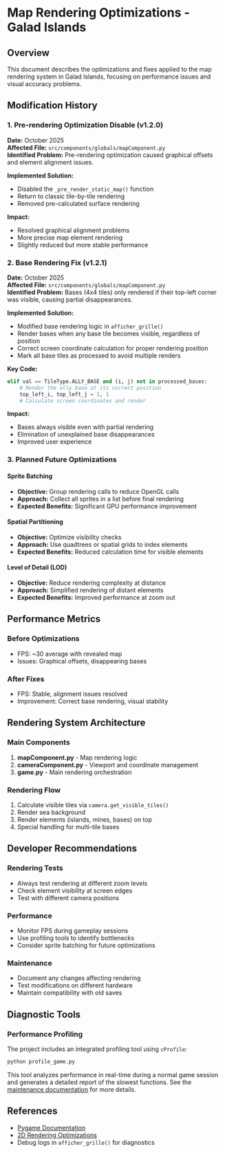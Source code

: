 # Map Rendering Optimizations - Galad Islands

## Overview

This document describes the optimizations and fixes applied to the map rendering system in Galad Islands, focusing on performance issues and visual accuracy problems.

## Modification History

### 1. Pre-rendering Optimization Disable (v1.2.0)

**Date:** October 2025  
**Affected File:** `src/components/globals/mapComponent.py`  
**Identified Problem:** Pre-rendering optimization caused graphical offsets and element alignment issues.

**Implemented Solution:**

- Disabled the `_pre_render_static_map()` function
- Return to classic tile-by-tile rendering
- Removed pre-calculated surface rendering

**Impact:**

- Resolved graphical alignment problems
- More precise map element rendering
- Slightly reduced but more stable performance

### 2. Base Rendering Fix (v1.2.1)

**Date:** October 2025  
**Affected File:** `src/components/globals/mapComponent.py`  
**Identified Problem:** Bases (4x4 tiles) only rendered if their top-left corner was visible, causing partial disappearances.

**Implemented Solution:**

- Modified base rendering logic in `afficher_grille()`
- Render bases when any base tile becomes visible, regardless of position
- Correct screen coordinate calculation for proper rendering position
- Mark all base tiles as processed to avoid multiple renders

**Key Code:**

```python
elif val == TileType.ALLY_BASE and (i, j) not in processed_bases:
    # Render the ally base at its correct position
    top_left_i, top_left_j = 1, 1
    # Calculate screen coordinates and render
```

**Impact:**

- Bases always visible even with partial rendering
- Elimination of unexplained base disappearances
- Improved user experience

### 3. Planned Future Optimizations

#### Sprite Batching

- **Objective:** Group rendering calls to reduce OpenGL calls
- **Approach:** Collect all sprites in a list before final rendering
- **Expected Benefits:** Significant GPU performance improvement

#### Spatial Partitioning

- **Objective:** Optimize visibility checks
- **Approach:** Use quadtrees or spatial grids to index elements
- **Expected Benefits:** Reduced calculation time for visible elements

#### Level of Detail (LOD)

- **Objective:** Reduce rendering complexity at distance
- **Approach:** Simplified rendering of distant elements
- **Expected Benefits:** Improved performance at zoom out

## Performance Metrics

### Before Optimizations

- FPS: ~30 average with revealed map
- Issues: Graphical offsets, disappearing bases

### After Fixes

- FPS: Stable, alignment issues resolved
- Improvement: Correct base rendering, visual stability

## Rendering System Architecture

### Main Components

1. **mapComponent.py** - Map rendering logic
2. **cameraComponent.py** - Viewport and coordinate management
3. **game.py** - Main rendering orchestration

### Rendering Flow

1. Calculate visible tiles via `camera.get_visible_tiles()`
2. Render sea background
3. Render elements (islands, mines, bases) on top
4. Special handling for multi-tile bases

## Developer Recommendations

### Rendering Tests

- Always test rendering at different zoom levels
- Check element visibility at screen edges
- Test with different camera positions

### Performance

- Monitor FPS during gameplay sessions
- Use profiling tools to identify bottlenecks
- Consider sprite batching for future optimizations

### Maintenance

- Document any changes affecting rendering
- Test modifications on different hardware
- Maintain compatibility with old saves

## Diagnostic Tools

### Performance Profiling

The project includes an integrated profiling tool using `cProfile`:

```bash
python profile_game.py
```

This tool analyzes performance in real-time during a normal game session and generates a detailed report of the slowest functions. See the [maintenance documentation](../06-maintenance/maintenance.md#performance-profiling-with-cprofile) for more details.

## References

- [Pygame Documentation](https://www.pygame.org/docs/)
- [2D Rendering Optimizations](https://developer.mozilla.org/en-US/docs/Games/Techniques/2D_collision_detection)
- Debug logs in `afficher_grille()` for diagnostics
